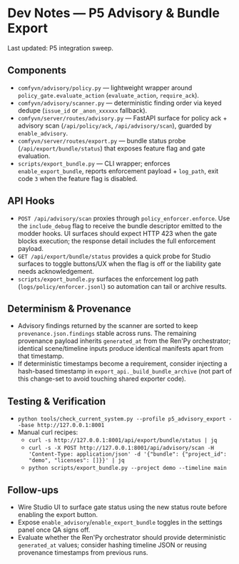 # Dev Notes — P5 Advisory & Bundle Export

Last updated: P5 integration sweep.

## Components

- `comfyvn/advisory/policy.py` — lightweight wrapper around `policy_gate.evaluate_action` (`evaluate_action`, `require_ack`).
- `comfyvn/advisory/scanner.py` — deterministic finding order via keyed dedupe (`issue_id` or `_anon_xxxxxx` fallback).
- `comfyvn/server/routes/advisory.py` — FastAPI surface for policy ack + advisory scan (`/api/policy/ack`, `/api/advisory/scan`), guarded by `enable_advisory`.
- `comfyvn/server/routes/export.py` — bundle status probe (`/api/export/bundle/status`) that exposes feature flag and gate evaluation.
- `scripts/export_bundle.py` — CLI wrapper; enforces `enable_export_bundle`, reports enforcement payload + `log_path`, exit code `3` when the feature flag is disabled.

## API Hooks

- `POST /api/advisory/scan` proxies through `policy_enforcer.enforce`. Use the `include_debug` flag to receive the bundle descriptor emitted to the modder hooks. UI surfaces should expect HTTP 423 when the gate blocks execution; the response detail includes the full enforcement payload.
- `GET /api/export/bundle/status` provides a quick probe for Studio surfaces to toggle buttons/UX when the flag is off or the liability gate needs acknowledgement.
- `scripts/export_bundle.py` surfaces the enforcement log path (`logs/policy/enforcer.jsonl`) so automation can tail or archive results.

## Determinism & Provenance

- Advisory findings returned by the scanner are sorted to keep `provenance.json.findings` stable across runs. The remaining provenance payload inherits `generated_at` from the Ren'Py orchestrator; identical scene/timeline inputs produce identical manifests apart from that timestamp.
- If deterministic timestamps become a requirement, consider injecting a hash-based timestamp in `export_api._build_bundle_archive` (not part of this change-set to avoid touching shared exporter code).

## Testing & Verification

- `python tools/check_current_system.py --profile p5_advisory_export --base http://127.0.0.1:8001`
- Manual curl recipes:
  - `curl -s http://127.0.0.1:8001/api/export/bundle/status | jq`
  - `curl -s -X POST http://127.0.0.1:8001/api/advisory/scan -H 'Content-Type: application/json' -d '{"bundle": {"project_id": "demo", "licenses": []}}' | jq`
  - `python scripts/export_bundle.py --project demo --timeline main`

## Follow-ups

- Wire Studio UI to surface gate status using the new status route before enabling the export button.
- Expose `enable_advisory`/`enable_export_bundle` toggles in the settings panel once QA signs off.
- Evaluate whether the Ren'Py orchestrator should provide deterministic `generated_at` values; consider hashing timeline JSON or reusing provenance timestamps from previous runs.
